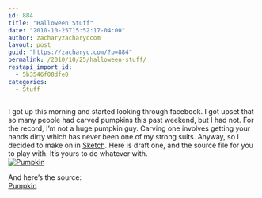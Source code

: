 ```yaml
---
id: 884
title: "Halloween Stuff"
date: "2010-10-25T15:52:17-04:00"
author: zacharyzacharyccom
layout: post
guid: "https://zacharyc.com/?p=884"
permalink: /2010/10/25/halloween-stuff/
restapi_import_id:
  - 5b3546f08dfe0
categories:
  - Stuff
---
```


I got up this morning and started looking through facebook. I got upset that so many people had carved pumpkins this past weekend, but I had not. For the record, I’m not a huge pumpkin guy. Carving one involves getting your hands dirty which has never been one of my strong suits. Anyway, so I decided to make on in [Sketch](http://www.bohemiancoding.com/sketch). Here is draft one, and the source file for you to play with. It’s yours to do whatever with.  
[![](/assets/img/2010/10/Pumpkin.png?resize=300%2C214&ssl=1 "Pumpkin")](/assets/img/2010/10/Pumpkin.png?ssl=1)

And here’s the source:  
[Pumpkin](https://zacharyc.com/wp-content/uploads/2010/10/Pumpkin.zip)
